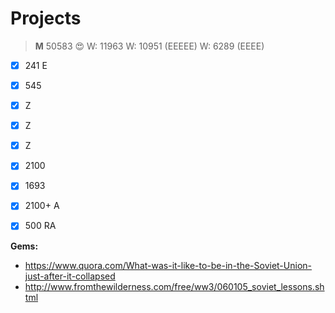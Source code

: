 Projects
========



>**M** 50583 :heart_eyes:
>W: 11963
>W: 10951 (EEEEE)
>W: 6289 (EEEE)

- [x] 241 E
- [x] 545
- [x] Z
- [x] Z
- [x] Z
- [x] 2100
- [x] 1693
- [x] 2100+ A
- [x] 500 RA


**Gems:**

-  https://www.quora.com/What-was-it-like-to-be-in-the-Soviet-Union-just-after-it-collapsed
-  http://www.fromthewilderness.com/free/ww3/060105_soviet_lessons.shtml
